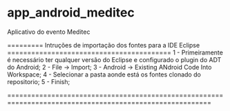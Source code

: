 # app_android_meditec
Aplicativo do evento Meditec 


========= Intruções de importação dos fontes para a IDE Eclipse =========================================
1 - Primeiramente é necessário ter qualquer versão do Eclipse e configurado o plugin do ADT do Android;
2 - File -> Import;
3 - Android -> Existing ANdroid Code Into Workspace;
4 - Selecionar a pasta aonde está os fontes clonado do repositorio;
5 - Finish;

=========================================================================================================
